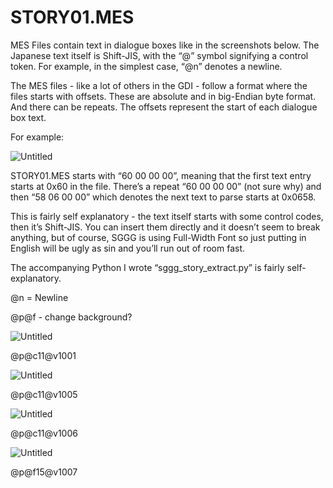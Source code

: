# STORY01.MES

MES Files contain text in dialogue boxes like in the screenshots below. The Japanese text itself is Shift-JIS, with the “@” symbol signifying a control token. For example, in the simplest case, “@n” denotes a newline.

The MES files - like a lot of others in the GDI - follow a format where the files starts with offsets. These are absolute and in big-Endian byte format. And there can be repeats. The offsets represent the start of each dialogue box text.

For example:

![Untitled](STORY01%20MES%2020654d874c43432abfcf5e978ac9c46a/Untitled.png)

STORY01.MES starts with “60 00 00 00”, meaning that the first text entry starts at 0x60 in the file. There’s a repeat “60 00 00 00” (not sure why) and then “58 06 00 00” which denotes the next text to parse starts at 0x0658.

This is fairly self explanatory - the text itself starts with some control codes, then it’s Shift-JIS. You can insert them directly and it doesn’t seem to break anything, but of course, SGGG is using Full-Width Font so just putting in English will be ugly as sin and you’ll run out of room fast.

The accompanying Python I wrote “sggg_story_extract.py” is fairly self-explanatory.

@n = Newline

@p@f - change background?

![Untitled](STORY01%20MES%2020654d874c43432abfcf5e978ac9c46a/Untitled%201.png)

@p@c11@v1001

![Untitled](STORY01%20MES%2020654d874c43432abfcf5e978ac9c46a/Untitled%202.png)

@p@c11@v1005

![Untitled](STORY01%20MES%2020654d874c43432abfcf5e978ac9c46a/Untitled%203.png)

@p@c11@v1006

![Untitled](STORY01%20MES%2020654d874c43432abfcf5e978ac9c46a/Untitled%204.png)

@p@f15@v1007
